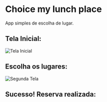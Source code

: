 # Choice my lunch place

App simples de escolha de lugar.

## Tela Inicial: 

![Tela Inicial](https://github.com/vitoriassia/dado-Flutter/blob/master/assets/escolher-lugar.jpeg)

## Escolha os lugares:
![Segunda Tela](https://github.com/vitoriassia/dado-Flutter/blob/master/assets/primeira-tela.jpeg)

## Sucesso! Reserva realizada:

